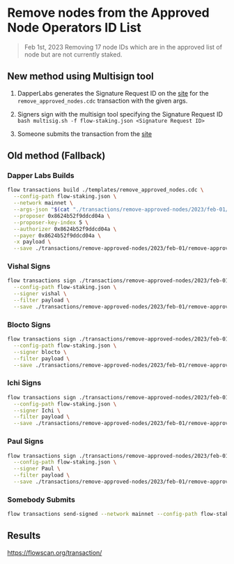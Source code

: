 # Remove nodes from the Approved Node Operators ID List

> Feb 1st, 2023
Removing 17 node IDs which are in the approved list of node but are not currently staked.

## New method using Multisign tool

1. DapperLabs generates the Signature Request ID on the [site](https://flow-multisig-git-service-account-onflow.vercel.app/mainnet?type=serviceAccount&name=remove_approved_nodes.cdc&param=%5B%20%20%20%20%20%7B%20%20%20%20%20%20%20%20%20%22type%22:%20%22Array%22,%20%20%20%20%20%20%20%20%20%22value%22:%20%5B%20%20%20%20%20%20%20%20%20%20%20%20%20%7B%20%20%20%20%20%20%20%20%20%20%20%20%20%20%20%20%20%22type%22:%20%22String%22,%20%20%20%20%20%20%20%20%20%20%20%20%20%20%20%20%20%22value%22:%20%221780288437c9aed5056836bfffcfe19334dd6e229607fccfb3fe9b1d4d24cdca%22%20%20%20%20%20%20%20%20%20%20%20%20%20%7D,%20%20%20%20%20%20%20%20%20%20%20%20%20%7B%20%20%20%20%20%20%20%20%20%20%20%20%20%20%20%20%20%22type%22:%20%22String%22,%20%20%20%20%20%20%20%20%20%20%20%20%20%20%20%20%20%22value%22:%20%22237a7a04ecf88b7c21001589ecc277190a6f7cd6e56a296a203552ade6db0927%22%20%20%20%20%20%20%20%20%20%20%20%20%20%7D,%20%20%20%20%20%20%20%20%20%20%20%20%20%7B%20%20%20%20%20%20%20%20%20%20%20%20%20%20%20%20%20%22type%22:%20%22String%22,%20%20%20%20%20%20%20%20%20%20%20%20%20%20%20%20%20%22value%22:%20%225a4bff17941a73909472afe23f1ccdc59d7526f93b16b4e374bd8353f8b624b4%22%20%20%20%20%20%20%20%20%20%20%20%20%20%7D,%20%20%20%20%20%20%20%20%20%20%20%20%20%7B%20%20%20%20%20%20%20%20%20%20%20%20%20%20%20%20%20%22type%22:%20%22String%22,%20%20%20%20%20%20%20%20%20%20%20%20%20%20%20%20%20%22value%22:%20%2294609410b05584616f628f98a26acec339f7e1ce43132f0d8d268540317023d8%22%20%20%20%20%20%20%20%20%20%20%20%20%20%7D,%20%20%20%20%20%20%20%20%20%20%20%20%20%7B%20%20%20%20%20%20%20%20%20%20%20%20%20%20%20%20%20%22type%22:%20%22String%22,%20%20%20%20%20%20%20%20%20%20%20%20%20%20%20%20%20%22value%22:%20%22a67ca1afd47c58358c656dffa2e5585d80b01371866e5634b68dcbab090b9b6f%22%20%20%20%20%20%20%20%20%20%20%20%20%20%7D,%20%20%20%20%20%20%20%20%20%20%20%20%20%7B%20%20%20%20%20%20%20%20%20%20%20%20%20%20%20%20%20%22type%22:%20%22String%22,%20%20%20%20%20%20%20%20%20%20%20%20%20%20%20%20%20%22value%22:%20%22da27c0fc2a4fe12c04bd70058252c5a26cfe41485bf6ea6aba1c724b7a07542d%22%20%20%20%20%20%20%20%20%20%20%20%20%20%7D,%20%20%20%20%20%20%20%20%20%20%20%20%20%7B%20%20%20%20%20%20%20%20%20%20%20%20%20%20%20%20%20%22type%22:%20%22String%22,%20%20%20%20%20%20%20%20%20%20%20%20%20%20%20%20%20%22value%22:%20%22dc3054cae816874d7dbbe838a41ef97c8a01b44643bffc82afe3a8228eed29fd%22%20%20%20%20%20%20%20%20%20%20%20%20%20%7D,%20%20%20%20%20%20%20%20%20%20%20%20%20%7B%20%20%20%20%20%20%20%20%20%20%20%20%20%20%20%20%20%22type%22:%20%22String%22,%20%20%20%20%20%20%20%20%20%20%20%20%20%20%20%20%20%22value%22:%20%22069d081eb931c30e73c8dfbbf6359198f48c9e650d3d25a7449267de811d4fca%22%20%20%20%20%20%20%20%20%20%20%20%20%20%7D,%20%20%20%20%20%20%20%20%20%20%20%20%20%7B%20%20%20%20%20%20%20%20%20%20%20%20%20%20%20%20%20%22type%22:%20%22String%22,%20%20%20%20%20%20%20%20%20%20%20%20%20%20%20%20%20%22value%22:%20%22a1fd244595bcd4371f1abc38a60384b87b25a41e806ce970ec19ea6c651f365b%22%20%20%20%20%20%20%20%20%20%20%20%20%20%7D,%20%20%20%20%20%20%20%20%20%20%20%20%20%7B%20%20%20%20%20%20%20%20%20%20%20%20%20%20%20%20%20%22type%22:%20%22String%22,%20%20%20%20%20%20%20%20%20%20%20%20%20%20%20%20%20%22value%22:%20%22dfe68dcea8dc6cd54b56899c8ebb1ae144edcd8f4527fe7572cf4125f4c5a7ac%22%20%20%20%20%20%20%20%20%20%20%20%20%20%7D,%20%20%20%20%20%20%20%20%20%20%20%20%20%7B%20%20%20%20%20%20%20%20%20%20%20%20%20%20%20%20%20%22type%22:%20%22String%22,%20%20%20%20%20%20%20%20%20%20%20%20%20%20%20%20%20%22value%22:%20%221059d479c9ce3d6fd9cc48fca99fc5135b59e7f944c3ab14aca56b054209bf20%22%20%20%20%20%20%20%20%20%20%20%20%20%20%7D,%20%20%20%20%20%20%20%20%20%20%20%20%20%7B%20%20%20%20%20%20%20%20%20%20%20%20%20%20%20%20%20%22type%22:%20%22String%22,%20%20%20%20%20%20%20%20%20%20%20%20%20%20%20%20%20%22value%22:%20%222c08e4113b88e3709e06de152b64127be20d1b2db7d6a5c018b85f131ae330b4%22%20%20%20%20%20%20%20%20%20%20%20%20%20%7D,%20%20%20%20%20%20%20%20%20%20%20%20%20%7B%20%20%20%20%20%20%20%20%20%20%20%20%20%20%20%20%20%22type%22:%20%22String%22,%20%20%20%20%20%20%20%20%20%20%20%20%20%20%20%20%20%22value%22:%20%228894e0d5092ad62c5498b71b4f0680f60ba3828ace7b3329a2aeb94f2a7242fb%22%20%20%20%20%20%20%20%20%20%20%20%20%20%7D,%20%20%20%20%20%20%20%20%20%20%20%20%20%7B%20%20%20%20%20%20%20%20%20%20%20%20%20%20%20%20%20%22type%22:%20%22String%22,%20%20%20%20%20%20%20%20%20%20%20%20%20%20%20%20%20%22value%22:%20%221fecd2813d2b931a7cc10efd5d0e53936e0dfb4e31d67750201c5e02dad0bdaf%22%20%20%20%20%20%20%20%20%20%20%20%20%20%7D,%20%20%20%20%20%20%20%20%20%20%20%20%20%7B%20%20%20%20%20%20%20%20%20%20%20%20%20%20%20%20%20%22type%22:%20%22String%22,%20%20%20%20%20%20%20%20%20%20%20%20%20%20%20%20%20%22value%22:%20%2244b928d503a90afe50333314f8eac8dc2e3fa982bc49ba246e15bb6b0c494a31%22%20%20%20%20%20%20%20%20%20%20%20%20%20%7D,%20%20%20%20%20%20%20%20%20%20%20%20%20%7B%20%20%20%20%20%20%20%20%20%20%20%20%20%20%20%20%20%22type%22:%20%22String%22,%20%20%20%20%20%20%20%20%20%20%20%20%20%20%20%20%20%22value%22:%20%22dd9fa94156de9a05d6f344eb83943418ad6436d25ee26695bd7610d4d90ebaa8%22%20%20%20%20%20%20%20%20%20%20%20%20%20%7D,%20%20%20%20%20%20%20%20%20%20%20%20%20%7B%20%20%20%20%20%20%20%20%20%20%20%20%20%20%20%20%20%22type%22:%20%22String%22,%20%20%20%20%20%20%20%20%20%20%20%20%20%20%20%20%20%22value%22:%20%22864b8e7d8770a2342d02c251b0b5508d7795726605f9f6069237b5eb8eb1db29%22%20%20%20%20%20%20%20%20%20%20%20%20%20%7D%20%20%20%20%20%20%20%20%20%5D%20%20%20%20%20%7D%20%5D&acct=0x8624b52f9ddcd04a&limit=9999) for the `remove_approved_nodes.cdc` transaction with the given args.

2. Signers sign with the multisign tool specifying the Signature Request ID
   `bash multisig.sh -f flow-staking.json <Signature Request ID>`

3. Someone submits the transaction from the [site](https://flow-multisig-git-service-account-onflow.vercel.app/mainnet)

## Old method (Fallback)

### Dapper Labs Builds

```sh
flow transactions build ./templates/remove_approved_nodes.cdc \
  --config-path flow-staking.json \
  --network mainnet \
  --args-json "$(cat "./transactions/remove-approved-nodes/2023/feb-01/arguments.json")" \
  --proposer 0x8624b52f9ddcd04a \
  --proposer-key-index 5 \
  --authorizer 0x8624b52f9ddcd04a \
  --payer 0x8624b52f9ddcd04a \
  -x payload \
  --save ./transactions/remove-approved-nodes/2023/feb-01/remove-approved-list-feb-01-unsigned.rlp
```

### Vishal Signs

```sh
flow transactions sign ./transactions/remove-approved-nodes/2023/feb-01/remove-approved-list-feb-01-unsigned.rlp \
  --config-path flow-staking.json \
  --signer vishal \
  --filter payload \
  --save ./transactions/remove-approved-nodes/2023/feb-01/remove-approved-list-feb-01-sig-1.rlp
```

### Blocto Signs

```sh
flow transactions sign ./transactions/remove-approved-nodes/2023/feb-01/remove-approved-list-feb-01-sig-1.rlp \
  --config-path flow-staking.json \
  --signer blocto \
  --filter payload \
  --save ./transactions/remove-approved-nodes/2023/feb-01/remove-approved-list-feb-01-sig-2.rlp
```

### Ichi Signs

```sh
flow transactions sign ./transactions/remove-approved-nodes/2023/feb-01/remove-approved-list-feb-01-sig-2.rlp \
  --config-path flow-staking.json \
  --signer Ichi \
  --filter payload \
  --save ./transactions/remove-approved-nodes/2023/feb-01/remove-approved-list-feb-01-sig-3.rlp
```

### Paul Signs

```sh
flow transactions sign ./transactions/remove-approved-nodes/2023/feb-01/remove-approved-list-feb-01-sig-3.rlp \
  --config-path flow-staking.json \
  --signer Paul \
  --filter payload \
  --save ./transactions/remove-approved-nodes/2023/feb-01/remove-approved-list-feb-01-sig-complete.rlp
```

### Somebody Submits

```sh
flow transactions send-signed --network mainnet --config-path flow-staking.json ./transactions/remove-approved-nodes/2023/feb-01/remove-approved-list-feb-01-sig-complete.rlp
```

## Results

https://flowscan.org/transaction/
